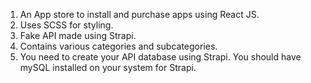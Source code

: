 1. An App store to install and purchase apps using React JS.
2. Uses SCSS for styling.
3. Fake API made using Strapi.
4. Contains various categories and subcategories.
5. You need to create your API database using Strapi. You should have mySQL installed on your system for Strapi.
